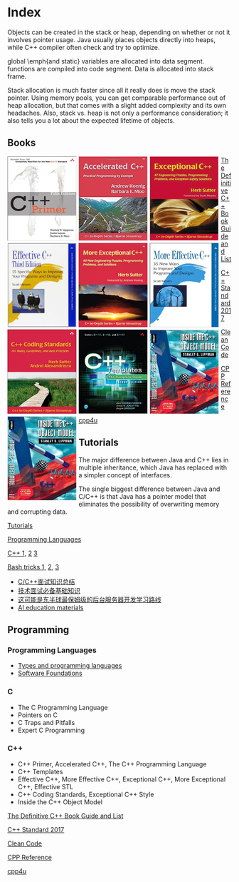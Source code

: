 # Index

Objects can be created in the stack or heap, depending on whether or not it involves pointer usage. Java usually places objects directly into heaps, while C++ compiler often check and try to optimize.

global \emph{and static} variables are allocated into data segment. functions are compiled into code segment.
Data is allocated into stack frame.

Stack allocation is much faster since all it really does is move the stack pointer. Using memory pools, you can get comparable performance out of heap allocation, but that comes with a slight added complexity and its own headaches. Also, stack vs. heap is not only a performance consideration; it also tells you a lot about the expected lifetime of objects.

## Books

<img src="fig/CPPP5.jpg" style="float: left; height: 5cm; width: 4.1cm; margin-right: 1%; margin-bottom: 1%;">
<img src="fig/accelerated.jpg" style="float: left; height: 5cm; width: 4.1cm; margin-right: 1%; margin-bottom: 1%;">
<img src="fig/exceptional.jpg" style="float: left; height: 5cm; width: 4.1cm; margin-right: 1%; margin-bottom: 1%;">
<img src="fig/effective.jpg" style="float: left; height: 5cm; width: 4.1cm; margin-right: 1%; margin-bottom: 1%;">
<img src="fig/exceptional2.jpg" style="float: left; height: 5cm; width: 4.1cm; margin-right: 1%; margin-bottom: 1%;">
<img src="fig/effective2.jpg" style="float: left; height: 5cm; width: 4.1cm; margin-right: 1%; margin-bottom: 1%;">
<img src="fig/codingStandards.jpg" style="float: left; height: 5cm; width: 4.1cm; margin-right: 1%; margin-bottom: 1%;">
<img src="fig/template.jpg" style="float: left; height: 5cm; width: 4.1cm; margin-right: 1%; margin-bottom: 1%;">
<img src="fig/CPP_Object.jpg" style="float: left; height: 5cm; width: 4.1cm; margin-right: 1%; margin-bottom: 1%;">
<img src="fig/CPP_Object.jpg" style="float: left; height: 5cm; width: 4.1cm; margin-right: 1%; margin-bottom: 1%;">


<a href="https://stackoverflow.com/questions/388242/the-definitive-c-book-guide-and-list" target="_blank">The Definitive C\+\+ Book Guide and List</a>

<a href="http://www.open-std.org/jtc1/sc22/wg21/docs/papers/2017/n4659.pdf" target="_blank">C\+\+ Standard 2017</a>

<a href="http://www.amazon.com/Clean-Code-Handbook-Software-Craftsmanship/dp/0132350882" target="_blank">Clean Code</a>

<a href="http://www.cppreference.com/" target="_blank">CPP Reference</a>

<a href="http://www.cpp4u.com/" target="_blank">cpp4u</a>


## Tutorials

The major difference between Java and C\+\+ lies in multiple inheritance, which Java has replaced with a simpler concept of interfaces.

The single biggest difference between Java and C/C++ is that Java has a pointer model that eliminates the possibility of overwriting memory and corrupting data.


<a href="http://www.liaoxuefeng.com" target="_blank">Tutorials</a>

<a href="http://cs.lmu.edu/~ray/classes/pl/" target="_blank">Programming Languages</a>


<a href="http://www.amazon.com/Clean-Code-Handbook-Software-Craftsmanship/dp/0132350882" target="_blank">C++ 1</a>, 
<a href="http://www.amazon.com/Programming-Pearls-2nd-Jon-Bentley/dp/0201657880" target="_blank">2</a>
<a href="https://mitpress.mit.edu/sicp/full-text/book/book.html" target="_blank">3</a>


<a href="http://stackoverflow.com/questions/68372/what-is-your-single-most-favorite-command-line-trick-using-bash?page=1&tab=votes#tab-top" target="_blank">Bash tricks 1</a>,
<a href="http://www.quora.com/Computer-Programming/What-are-some-cool-bit-manipulation-tricks-hacks" target="_blank">2</a>,
<a href="http://www.quora.com/Linux/What-are-some-time-saving-tips-that-every-Linux-user-should-know" target="_blank">3</a>

- <a href="https://github.com/imarvinle/interview-1" target="_blank">C/C\+\+面试知识总结</a>
- <a href="https://github.com/CyC2018/CS-Notes" target="_blank">技术面试必备基础知识</a>
- <a href="https://mp.weixin.qq.com/s/7xANFCFUd528Lch3lqcbRg" target="_blank">这可能是东半球最保姆级的后台服务器开发学习路线</a> 
- <a href="https://github.com/microsoft/ai-edu" target="_blank">AI education materials</a>

## Programming
### Programming Languages
  - <a href="http://www.amazon.com/Types-Programming-Languages-Benjamin-Pierce/dp/0262162091" target="_blank">Types and programming languages</a>
  - <a href="http://www.cis.upenn.edu/~bcpierce/sf/current/index.html" target="_blank">Software Foundations</a>

### C
  - The C Programming Language
  - Pointers on C
  - C Traps and Pitfalls
  - Expert C Programming

### C\+\+
  - C\+\+ Primer, Accelerated C\+\+, The C\+\+ Programming Language  
  - C\+\+ Templates
  - Effective C\+\+, More Effective C\+\+, Exceptional C\+\+, More Exceptional C\+\+, Effective STL  
  - C\+\+ Coding Standards, Exceptional C\+\+ Style
  - Inside the C++ Object Model

  <a href="https://stackoverflow.com/questions/388242/the-definitive-c-book-guide-and-list" target="_blank">The Definitive C\+\+ Book Guide and List</a>

  <a href="http://www.open-std.org/jtc1/sc22/wg21/docs/papers/2017/n4659.pdf" target="_blank">C\+\+ Standard 2017</a>

  <a href="http://www.amazon.com/Clean-Code-Handbook-Software-Craftsmanship/dp/0132350882" target="_blank">Clean Code</a>

  <a href="http://www.cppreference.com/" target="_blank">CPP Reference</a>

  <a href="http://www.cpp4u.com/" target="_blank">cpp4u</a>